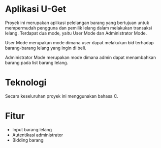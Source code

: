 # Aplikasi U-Get

Proyek ini merupakan aplikasi pelelangan barang yang bertujuan untuk mempermudah pengguna dan pemilik lelang dalam melakukan transaksi lelang. Terdapat dua mode, yaitu User Mode dan Administrator Mode.

User Mode merupakan mode dimana user dapat melakukan bid terhadap barang-barang lelang yang ingin di beli.

Administrator Mode merupakan mode dimana admin dapat menambahkan barang pada list barang lelang.

# Teknologi 

Secara keseluruhan proyek ini menggunakan bahasa C.

# Fitur
- Input barang lelang
- Autentikasi administrator
- Bidding barang
